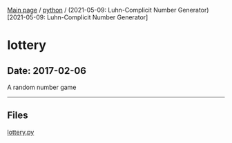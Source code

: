 [Main page](/) / [python](/python) / (2021-05-09: Luhn-Complicit Number Generator)[2021-05-09: Luhn-Complicit Number Generator]

# lottery

## Date: 2017-02-06

A random number game

-----

## Files

[lottery.py](lottery.py)